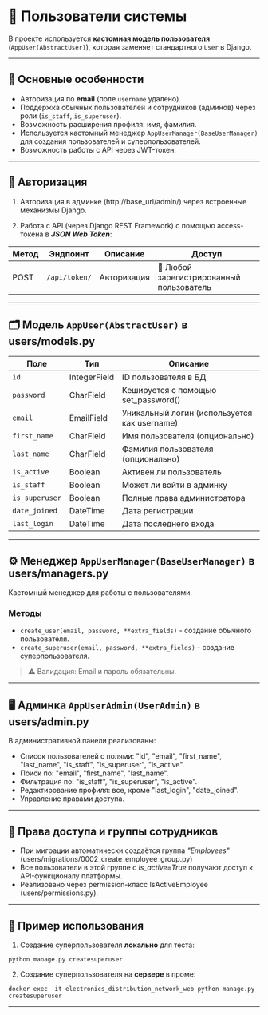 # 👤 Пользователи системы

В проекте используется **кастомная модель пользователя** (`AppUser(AbstractUser)`), которая заменяет стандартного `User` в Django.

---

## 🔑 Основные особенности

- Авторизация по **email** (поле `username` удалено).
- Поддержка обычных пользователей и сотрудников (админов) через роли (`is_staff`, `is_superuser`).
- Возможность расширения профиля: имя, фамилия.
- Используется кастомный менеджер `AppUserManager(BaseUserManager)` для создания пользователей и суперпользователей.
- Возможность работы с API через JWT-токен.

---

## 📲 Авторизация

1. Авторизация в админке (http://base_url/admin/) через встроенные механизмы Django.


2. Работа с API (через Django REST Framework) с помощью access-токена в ***JSON Web Token***:

| Метод  | Эндпоинт                        | Описание    | Доступ                                                    |
|--------| ------------------------------- |-------------|-----------------------------------------------------------|
| POST   | `/api/token/`                 | Авторизация | 👤 Любой зарегистрированный пользователь ||


---

## 🗂 Модель `AppUser(AbstractUser)` в users/models.py

| Поле           | Тип         | Описание                                     |
|----------------| ----------- |----------------------------------------------|
| `id`           | IntegerField  | ID пользователя в БД                         |
| `password`     | CharField  | Кешируется с помощью set_password()          |
| `email`        | EmailField  | Уникальный логин (используется как username) |
| `first_name`   | CharField | Имя пользователя (опционально)               |
| `last_name`    | CharField | Фамилия пользователя (опционально)           |
| `is_active`    | Boolean  | Активен ли пользователь                      |
| `is_staff`     | Boolean  | Может ли войти в админку                     |
| `is_superuser` | Boolean  | Полные права администратора                  |
| `date_joined`  | DateTime | Дата регистрации                             |
| `last_login`   | DateTime | Дата последнего входа                        |

---

## ⚙️ Менеджер `AppUserManager(BaseUserManager)` в users/managers.py

Кастомный менеджер для работы с пользователями.

### Методы
- `create_user(email, password, **extra_fields)` - создание обычного пользователя.
- `create_superuser(email, password, **extra_fields)` - создание суперпользователя.

> ⚠️ Валидация: Email и пароль обязательны.

---

## 🖥 Админка `AppUserAdmin(UserAdmin)` в users/admin.py

В административной панели реализованы:
- Список пользователей с полями: "id", "email", "first_name", "last_name", "is_staff", "is_superuser", "is_active".
- Поиск по: "email", "first_name", "last_name".
- Фильтрация по: "is_staff", "is_superuser", "is_active".
- Редактирование профиля: все, кроме "last_login", "date_joined".
- Управление правами доступа.

---

## 🧩 Права доступа и группы сотрудников

- При миграции автоматически создаётся группа *"Employees"* (users/migrations/0002_create_employee_group.py)
- Все пользователи в этой группе с *is_active=True* получают доступ к API-функционалу платформы.
- Реализовано через permission-класс IsActiveEmployee (users/permissions.py).

---

## 📌 Пример использования

1. Создание суперпользователя **локально** для теста:
```commandline
python manage.py createsuperuser
```

2. Создание суперпользователя на **сервере** в проме:
```commandline
docker exec -it electronics_distribution_network_web python manage.py createsuperuser
```

---

